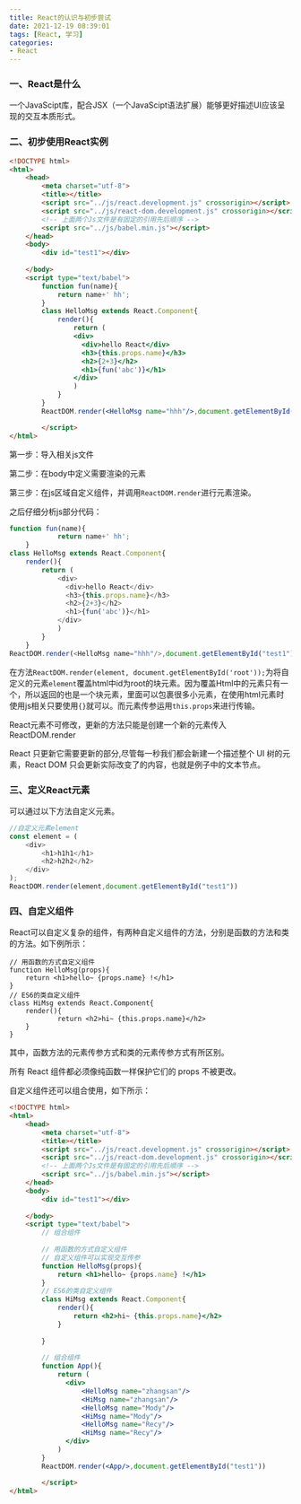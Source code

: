 ```yaml
---
title: React的认识与初步尝试
date: 2021-12-19 08:39:01
tags: [React, 学习]
categories:
- React
---
```


### 一、React是什么

一个JavaScipt库，配合JSX（一个JavaScipt语法扩展）能够更好描述UI应该呈现的交互本质形式。

### 二、初步使用React实例

```html
<!DOCTYPE html>
<html>
	<head>
		<meta charset="utf-8">
		<title></title>
		<script src="../js/react.development.js" crossorigin></script>
		<script src="../js/react-dom.development.js" crossorigin></script>
		<!-- 上面两个Js文件是有固定的引用先后顺序 -->
		<script src="../js/babel.min.js"></script>
	</head>
	<body>
		<div id="test1"></div>
		
	</body>
	<script type="text/babel">
		function fun(name){
			return name+' hh';
		}
		class HelloMsg extends React.Component{
			render(){
				return (
				<div>
				  <div>hello React</div>
				  <h3>{this.props.name}</h3>
				  <h2>{2+3}</h2>
				  <h1>{fun('abc')}</h1>
				</div>
				)
			}
		}
		ReactDOM.render(<HelloMsg name="hhh"/>,document.getElementById("test1"))

		</script>
</html>
```

第一步：导入相关js文件

第二步：在body中定义需要渲染的元素

第三步：在js区域自定义组件，并调用`ReactDOM.render`进行元素渲染。

之后仔细分析js部分代码：

```javascript
function fun(name){
			return name+' hh';
	}
class HelloMsg extends React.Component{
	render(){
		return (
			<div>
		      <div>hello React</div>
			  <h3>{this.props.name}</h3>
			  <h2>{2+3}</h2>
		      <h1>{fun('abc')}</h1>
			</div>
			)
		}
	}
ReactDOM.render(<HelloMsg name="hhh"/>,document.getElementById("test1"))
```

在方法`ReactDOM.render(element, document.getElementById('root'));`为将自定义的元素`element`覆盖html中id为root的块元素。因为覆盖Html中的元素只有一个，所以返回的也是一个块元素，里面可以包裹很多小元素，在使用html元素时使用js相关只要使用`{}`就可以。而元素传参运用`this.props`来进行传输。

React元素不可修改，更新的方法只能是创建一个新的元素传入ReactDOM.render

React 只更新它需要更新的部分,尽管每一秒我们都会新建一个描述整个 UI 树的元素，React DOM 只会更新实际改变了的内容，也就是例子中的文本节点。

### 三、定义React元素

可以通过以下方法自定义元素。

```javascript
//自定义元素element
const element = (
	<div>
		<h1>h1h1</h1>
		<h2>h2h2</h2>
	</div>
);
ReactDOM.render(element,document.getElementById("test1"))
```

### 四、自定义组件

React可以自定义复杂的组件，有两种自定义组件的方法，分别是函数的方法和类的方法。如下例所示：

```
// 用函数的方式自定义组件
function HelloMsg(props){
	return <h1>hello~ {props.name} !</h1>
}
// ES6的类自定义组件
class HiMsg extends React.Component{
	render(){
			return <h2>hi~ {this.props.name}</h2>
	}	
}
```

其中，函数方法的元素传参方式和类的元素传参方式有所区别。

所有 React 组件都必须像纯函数一样保护它们的 props 不被更改。

自定义组件还可以组合使用，如下所示：

```html
<!DOCTYPE html>
<html>
	<head>
		<meta charset="utf-8">
		<title></title>
		<script src="../js/react.development.js" crossorigin></script>
		<script src="../js/react-dom.development.js" crossorigin></script>
		<!-- 上面两个Js文件是有固定的引用先后顺序 -->
		<script src="../js/babel.min.js"></script>
	</head>
	<body>
		<div id="test1"></div>
		
	</body>
	<script type="text/babel">
		// 组合组件
		
		// 用函数的方式自定义组件
		// 自定义组件可以实现交互传参
		function HelloMsg(props){
			return <h1>hello~ {props.name} !</h1>
		}
		// ES6的类自定义组件
		class HiMsg extends React.Component{
			render(){
				return <h2>hi~ {this.props.name}</h2>
			}
			
		}
		
		// 组合组件
		function App(){
			return (
			  <div>
				  <HelloMsg name="zhangsan"/>
				  <HiMsg name="zhangsan"/>
				  <HelloMsg name="Mody"/>
				  <HiMsg name="Mody"/>
				  <HelloMsg name="Recy"/>
				  <HiMsg name="Recy"/>
			  </div>
			)
		}
		ReactDOM.render(<App/>,document.getElementById("test1"))

		</script>
</html>

```

